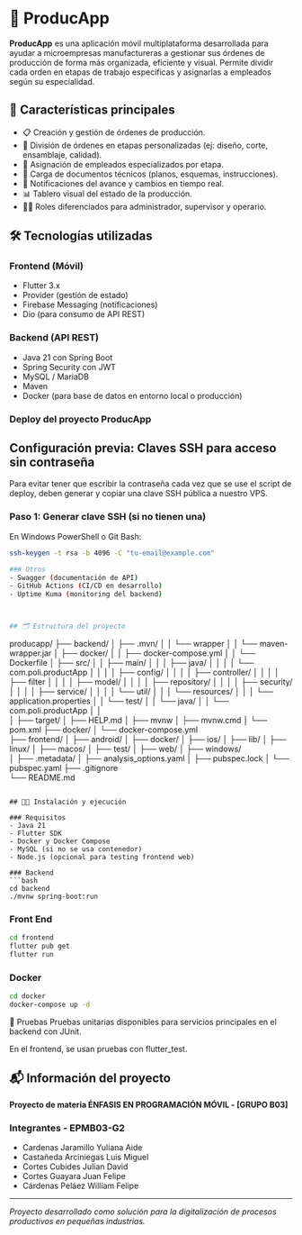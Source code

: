 # 📱 ProducApp

**ProducApp** es una aplicación móvil multiplataforma desarrollada para ayudar a microempresas manufactureras a gestionar sus órdenes de producción de forma más organizada, eficiente y visual. Permite dividir cada orden en etapas de trabajo específicas y asignarlas a empleados según su especialidad.

## 🚀 Características principales

- 📋 Creación y gestión de órdenes de producción.
- 🔄 División de órdenes en etapas personalizadas (ej: diseño, corte, ensamblaje, calidad).
- 👷 Asignación de empleados especializados por etapa.
- 📎 Carga de documentos técnicos (planos, esquemas, instrucciones).
- 📲 Notificaciones del avance y cambios en tiempo real.
- 📊 Tablero visual del estado de la producción.
- 🧑‍💼 Roles diferenciados para administrador, supervisor y operario.

## 🛠️ Tecnologías utilizadas

### Frontend (Móvil)
- Flutter 3.x
- Provider (gestión de estado)
- Firebase Messaging (notificaciones)
- Dio (para consumo de API REST)

### Backend (API REST)
- Java 21 con Spring Boot
- Spring Security con JWT
- MySQL / MariaDB
- Maven
- Docker (para base de datos en entorno local o producción)

### Deploy del proyecto ProducApp

## Configuración previa: Claves SSH para acceso sin contraseña

Para evitar tener que escribir la contraseña cada vez que se use el script de deploy, deben generar y copiar una clave SSH pública a nuestro VPS.

### Paso 1: Generar clave SSH (si no tienen una)

En Windows PowerShell o Git Bash:

```bash
ssh-keygen -t rsa -b 4096 -C "tu-email@example.com"

### Otros
- Swagger (documentación de API)
- GitHub Actions (CI/CD en desarrollo)
- Uptime Kuma (monitoring del backend)



## 🗂️ Estructura del proyecto

```
producapp/
├── backend/
│   ├── .mvn/
│   │     └──  wrapper
│   │         └──  maven-wrapper.jar
│   ├── docker/
│   │     ├── docker-compose.yml
│   │     └──  Dockerfile
│   ├── src/
│   │   ├── main/
│   │   │   ├── java/
│   │   │   │   └── com.poli.productApp
│   │   │   │       ├── config/
│   │   │   │       ├── controller/
│   │   │   │       ├── filter
│   │   │   │       ├── model/
│   │   │   │       ├── repository/
│   │   │   │       ├── security/
│   │   │   │       ├── service/
│   │   │   │       └── util/
│   │   │   └── resources/ 
│   │   │       └── application.properties
│   │   └── test/
│   │       └── java/
│   │           └── com.poli.productApp
│   │          
│   ├── target/
│   ├── HELP.md
│   ├── mvnw
│   ├── mvnw.cmd
│   └── pom.xml
├── docker/
│   └── docker-compose.yml  
├── frontend/
│   ├── android/
│   ├── docker/
│   ├── ios/
│   ├── lib/
│   ├── linux/
│   ├── macos/
│   ├── test/
│   ├── web/
│   ├── windows/    
│   ├── .metadata/
│   ├── analysis_options.yaml
│   ├── pubspec.lock
│   └── pubspec.yaml
├── .gitignore   
└── README.md
```

## 🧑‍💻 Instalación y ejecución

### Requisitos
- Java 21
- Flutter SDK
- Docker y Docker Compose
- MySQL (si no se usa contenedor)
- Node.js (opcional para testing frontend web)

### Backend
```bash
cd backend
./mvnw spring-boot:run
```

### Front End
```bash
cd frontend
flutter pub get
flutter run
```

### Docker
```bash
cd docker
docker-compose up -d
```

🧪 Pruebas
Pruebas unitarias disponibles para servicios principales en el backend con JUnit.

En el frontend, se usan pruebas con flutter_test.

## 📬 Información del proyecto

**Proyecto de materia ÉNFASIS EN PROGRAMACIÓN MÓVIL - [GRUPO B03]**

### Integrantes - EPMB03-G2
- Cardenas Jaramillo Yuliana Aide
- Castañeda Arciniegas Luis Miguel
- Cortes Cubides Julian David
- Cortes Guayara Juan Felipe
- Cárdenas Peláez William Felipe

---

*Proyecto desarrollado como solución para la digitalización de procesos productivos en pequeñas industrias.*

